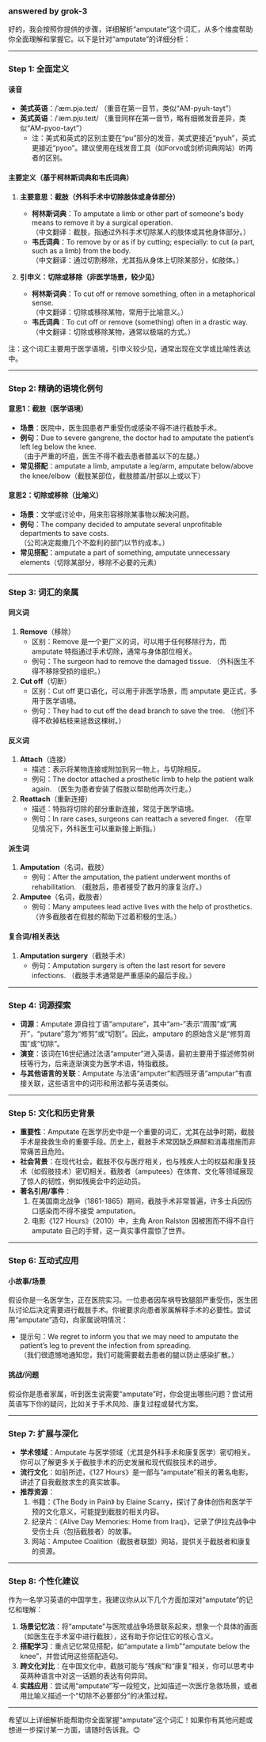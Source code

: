 ### answered by grok-3
好的，我会按照你提供的步骤，详细解析“amputate”这个词汇，从多个维度帮助你全面理解和掌握它。以下是针对“amputate”的详细分析：

---

### Step 1: 全面定义
#### 读音
- **美式英语**：/ˈæm.pjə.teɪt/ （重音在第一音节，类似“AM-pyuh-tayt”）
- **英式英语**：/ˈæm.pjʊ.teɪt/ （重音同样在第一音节，略有细微发音差异，类似“AM-pyoo-tayt”）
  - 注：美式和英式的区别主要在“pu”部分的发音，美式更接近“pyuh”，英式更接近“pyoo”。建议使用在线发音工具（如Forvo或剑桥词典网站）听两者的区别。

#### 主要定义（基于柯林斯词典和韦氏词典）
1. **主要意思：截肢（外科手术中切除肢体或身体部分）**
   - **柯林斯词典**：To amputate a limb or other part of someone's body means to remove it by a surgical operation.  
     （中文翻译：截肢，指通过外科手术切除某人的肢体或其他身体部分。）
   - **韦氏词典**：To remove by or as if by cutting; especially: to cut (a part, such as a limb) from the body.  
     （中文翻译：通过切割移除，尤其指从身体上切除某部分，如肢体。）

2. **引申义：切除或移除（非医学场景，较少见）**
   - **柯林斯词典**：To cut off or remove something, often in a metaphorical sense.  
     （中文翻译：切除或移除某物，常用于比喻意义。）
   - **韦氏词典**：To cut off or remove (something) often in a drastic way.  
     （中文翻译：切除或移除某物，通常以极端的方式。）

注：这个词汇主要用于医学语境，引申义较少见，通常出现在文学或比喻性表达中。

---

### Step 2: 精确的语境化例句
#### 意思1：截肢（医学语境）
- **场景**：医院中，医生因患者严重受伤或感染不得不进行截肢手术。
- **例句**：Due to severe gangrene, the doctor had to amputate the patient’s left leg below the knee.  
  （由于严重的坏疽，医生不得不截去患者膝盖以下的左腿。）
- **常见搭配**：amputate a limb, amputate a leg/arm, amputate below/above the knee/elbow（截肢某部位，截肢膝盖/肘部以上或以下）

#### 意思2：切除或移除（比喻义）
- **场景**：文学或讨论中，用来形容移除某事物以解决问题。
- **例句**：The company decided to amputate several unprofitable departments to save costs.  
  （公司决定裁撤几个不盈利的部门以节约成本。）
- **常见搭配**：amputate a part of something, amputate unnecessary elements（切除某部分，移除不必要的元素）

---

### Step 3: 词汇的亲属
#### 同义词
1. **Remove**（移除）
   - 区别：Remove 是一个更广义的词，可以用于任何移除行为，而 amputate 特指通过手术切除，通常与身体部位相关。
   - 例句：The surgeon had to remove the damaged tissue. （外科医生不得不移除受损的组织。）
2. **Cut off**（切断）
   - 区别：Cut off 更口语化，可以用于非医学场景，而 amputate 更正式，多用于医学语境。
   - 例句：They had to cut off the dead branch to save the tree. （他们不得不砍掉枯枝来拯救这棵树。）

#### 反义词
1. **Attach**（连接）
   - 描述：表示将某物连接或附加到另一物上，与切除相反。
   - 例句：The doctor attached a prosthetic limb to help the patient walk again. （医生为患者安装了假肢以帮助他再次行走。）
2. **Reattach**（重新连接）
   - 描述：特指将切除的部分重新连接，常见于医学语境。
   - 例句：In rare cases, surgeons can reattach a severed finger. （在罕见情况下，外科医生可以重新接上断指。）

#### 派生词
1. **Amputation**（名词，截肢）
   - 例句：After the amputation, the patient underwent months of rehabilitation. （截肢后，患者接受了数月的康复治疗。）
2. **Amputee**（名词，截肢者）
   - 例句：Many amputees lead active lives with the help of prosthetics. （许多截肢者在假肢的帮助下过着积极的生活。）

#### 复合词/相关表达
1. **Amputation surgery**（截肢手术）
   - 例句：Amputation surgery is often the last resort for severe infections. （截肢手术通常是严重感染的最后手段。）

---

### Step 4: 词源探索
- **词源**：Amputate 源自拉丁语“amputare”，其中“am-”表示“周围”或“离开”，“putare”意为“修剪”或“切割”。因此，amputare 的原始含义是“修剪周围”或“切除”。
- **演变**：该词在16世纪通过法语“amputer”进入英语，最初主要用于描述修剪树枝等行为，后来逐渐演变为医学术语，特指截肢。
- **与其他语言的关联**：Amputate 与法语“amputer”和西班牙语“amputar”有直接关联，这些语言中的词形和用法都与英语类似。

---

### Step 5: 文化和历史背景
- **重要性**：Amputate 在医学历史中是一个重要的词汇，尤其在战争时期，截肢手术是挽救生命的重要手段。历史上，截肢手术常因缺乏麻醉和消毒措施而非常痛苦且危险。
- **社会背景**：在现代社会，截肢不仅与医疗相关，也与残疾人士的权益和康复技术（如假肢技术）密切相关。截肢者（amputees）在体育、文化等领域展现了惊人的韧性，例如残奥会中的运动员。
- **著名引用/事件**：
  1. 在美国南北战争（1861-1865）期间，截肢手术非常普遍，许多士兵因伤口感染而不得不接受 amputation。
  2. 电影《127 Hours》（2010）中，主角 Aron Ralston 因被困而不得不自行 amputate 自己的手臂，这一真实事件震惊了世界。

---

### Step 6: 互动式应用
#### 小故事/场景
假设你是一名医学生，正在医院实习。一位患者因车祸导致腿部严重受伤，医生团队讨论后决定需要进行截肢手术。你被要求向患者家属解释手术的必要性。尝试用“amputate”造句，向家属说明情况：
- 提示句：We regret to inform you that we may need to amputate the patient’s leg to prevent the infection from spreading.  
  （我们很遗憾地通知您，我们可能需要截去患者的腿以防止感染扩散。）

#### 挑战/问题
假设你是患者家属，听到医生说需要“amputate”时，你会提出哪些问题？尝试用英语写下你的疑问，比如关于手术风险、康复过程或替代方案。

---

### Step 7: 扩展与深化
- **学术领域**：Amputate 与医学领域（尤其是外科手术和康复医学）密切相关。你可以了解更多关于截肢手术的历史发展和现代假肢技术的进步。
- **流行文化**：如前所述，《127 Hours》是一部与“amputate”相关的著名电影，讲述了自我截肢求生的真实故事。
- **推荐资源**：
  1. 书籍：《The Body in Pain》 by Elaine Scarry，探讨了身体创伤和医学干预的文化意义，可能提到截肢的相关内容。
  2. 纪录片：《Alive Day Memories: Home from Iraq》，记录了伊拉克战争中受伤士兵（包括截肢者）的故事。
  3. 网站：Amputee Coalition（截肢者联盟）网站，提供关于截肢者和康复的资源。

---

### Step 8: 个性化建议
作为一名学习英语的中国学生，我建议你从以下几个方面加深对“amputate”的记忆和理解：
1. **场景记忆法**：将“amputate”与医院或战争场景联系起来，想象一个具体的画面（如医生在手术室中进行截肢），这有助于你记住它的核心含义。
2. **搭配学习**：重点记忆常见搭配，如“amputate a limb”“amputate below the knee”，并尝试用这些搭配造句。
3. **跨文化对比**：在中国文化中，截肢可能与“残疾”和“康复”相关，你可以思考中英两种语言中对这一话题的表达有何异同。
4. **实践应用**：尝试用“amputate”写一段短文，比如描述一次医疗急救场景，或者用比喻义描述一个“切除不必要部分”的决策过程。

---

希望以上详细解析能帮助你全面掌握“amputate”这个词汇！如果你有其他问题或想进一步探讨某一方面，请随时告诉我。😊